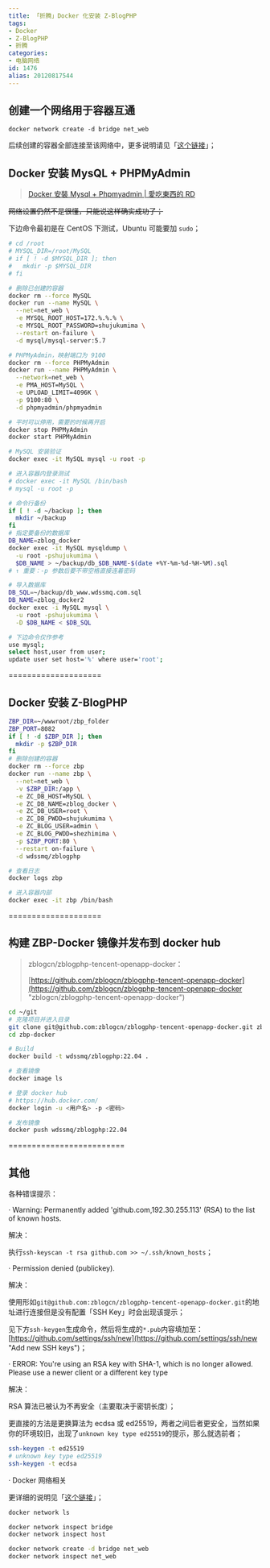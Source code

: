 ```yaml
---
title: 「折腾」Docker 化安装 Z-BlogPHP
tags:
- Docker
- Z-BlogPHP
- 折腾
categories:
- 电脑网络
id: 1476
alias: 20120817544
---
```


## 创建一个网络用于容器互通

`docker network create -d bridge net_web`

后续创建的容器全部连接至该网络中，更多说明请见「[这个链接](https://www.wdssmq.com/post/20210820126.html "2021-08-07 17:58 笔记 | Docker 网络相关")」；

<!--more-->

## Docker 安装 MysQL + PHPMyAdmin

> [Docker 安裝 Mysql + Phpmyadmin | 愛吃東西的 RD](http://www.andrewchen.tw/2017/05/05/20170505_NOTE_DOCKER_MYSQL/ "Docker 安裝 Mysql + Phpmyadmin | 愛吃東西的 RD")

~~网络设置仍然不是很懂，只能说这样确实成功了；~~

下边命令最初是在 CentOS 下测试，Ubuntu 可能要加 `sudo`；

```bash
# cd /root
# MYSQL_DIR=/root/MySQL
# if [ ! -d $MYSQL_DIR ]; then
#   mkdir -p $MYSQL_DIR
# fi

# 删除已创建的容器
docker rm --force MySQL
docker run --name MySQL \
  --net=net_web \
  -e MYSQL_ROOT_HOST=172.%.%.% \
  -e MYSQL_ROOT_PASSWORD=shujukumima \
  --restart on-failure \
  -d mysql/mysql-server:5.7

# PHPMyAdmin，映射端口为 9100
docker rm --force PHPMyAdmin
docker run --name PHPMyAdmin \
  --network=net_web \
  -e PMA_HOST=MySQL \
  -e UPLOAD_LIMIT=4096K \
  -p 9100:80 \
  -d phpmyadmin/phpmyadmin

# 平时可以停用，需要的时候再开启
docker stop PHPMyAdmin
docker start PHPMyAdmin

# MySQL 安装验证
docker exec -it MySQL mysql -u root -p

# 进入容器内登录测试
# docker exec -it MySQL /bin/bash
# mysql -u root -p

# 命令行备份
if [ ! -d ~/backup ]; then
  mkdir ~/backup
fi
# 指定要备份的数据库
DB_NAME=zblog_docker
docker exec -it MySQL mysqldump \
  -u root -pshujukumima \
  $DB_NAME > ~/backup/db_$DB_NAME-$(date +%Y-%m-%d-%H-%M).sql
# ↑ 重要：-p 参数后要不带空格直接连着密码

# 导入数据库
DB_SQL=~/backup/db_www.wdssmq.com.sql
DB_NAME=zblog_docker2
docker exec -i MySQL mysql \
  -u root -pshujukumima \
  -D $DB_NAME < $DB_SQL

# 下边命令仅作参考
use mysql;
select host,user from user;
update user set host='%' where user='root';

```

====================


## Docker 安装 Z-BlogPHP

```bash
ZBP_DIR=~/wwwroot/zbp_folder
ZBP_PORT=8082
if [ ! -d $ZBP_DIR ]; then
  mkdir -p $ZBP_DIR
fi
# 删除创建的容器
docker rm --force zbp
docker run --name zbp \
  --net=net_web \
  -v $ZBP_DIR:/app \
  -e ZC_DB_HOST=MySQL \
  -e ZC_DB_NAME=zblog_docker \
  -e ZC_DB_USER=root \
  -e ZC_DB_PWDD=shujukumima \
  -e ZC_BLOG_USER=admin \
  -e ZC_BLOG_PWDD=shezhimima \
  -p $ZBP_PORT:80 \
  --restart on-failure \
  -d wdssmq/zblogphp

# 查看日志
docker logs zbp

# 进入容器内部
docker exec -it zbp /bin/bash

```

====================

## 构建 ZBP-Docker 镜像并发布到 docker hub

> zblogcn/zblogphp-tencent-openapp-docker：
>
> [https://github.com/zblogcn/zblogphp-tencent-openapp-docker](https://github.com/zblogcn/zblogphp-tencent-openapp-docker "zblogcn/zblogphp-tencent-openapp-docker")


```bash
cd ~/git
# 克隆项目并进入目录
git clone git@github.com:zblogcn/zblogphp-tencent-openapp-docker.git zbp-docker
cd zbp-docker

# Build
docker build -t wdssmq/zblogphp:22.04 .

# 查看镜像
docker image ls

# 登录 docker hub
# https://hub.docker.com/
docker login -u <用户名> -p <密码>

# 发布镜像
docker push wdssmq/zblogphp:22.04

```

=========================

## 其他

各种错误提示：

· Warning: Permanently added 'github.com,192.30.255.113' (RSA) to the list of known hosts.

解决：

执行`ssh-keyscan -t rsa github.com >> ~/.ssh/known_hosts`；

· Permission denied (publickey).

解决：

使用形如`git@github.com:zblogcn/zblogphp-tencent-openapp-docker.git`的地址进行连接但是没有配置「SSH Key」时会出现该提示；

见下方`ssh-keygen`生成命令，然后将生成的`*.pub`内容填加至：[https://github.com/settings/ssh/new](https://github.com/settings/ssh/new "Add new SSH keys")；

· ERROR: You're using an RSA key with SHA-1, which is no longer allowed. Please use a newer client or a different key type

解决：

RSA 算法已被认为不再安全（主要取决于密钥长度）；

更直接的方法是更换算法为 ecdsa 或 ed25519，两者之间后者更安全，当然如果你的环境较旧，出现了`unknown key type ed25519`的提示，那么就选前者；

```bash
ssh-keygen -t ed25519
# unknown key type ed25519
ssh-keygen -t ecdsa
```

· Docker 网络相关

更详细的说明见「[这个链接](https://www.wdssmq.com/post/20210820126.html "2021-08-07 17:58 笔记 | Docker 网络相关")」；

```bash
docker network ls

docker network inspect bridge
docker network inspect host

docker network create -d bridge net_web
docker network inspect net_web
```


<!--1476-->
